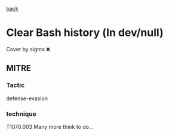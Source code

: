 [back](../index.md)
# Clear Bash history (ln dev/null)
Cover by sigma :x: 
## MITRE
### Tactic
defense-evasion
### technique
T1070.003
Many more think to do...